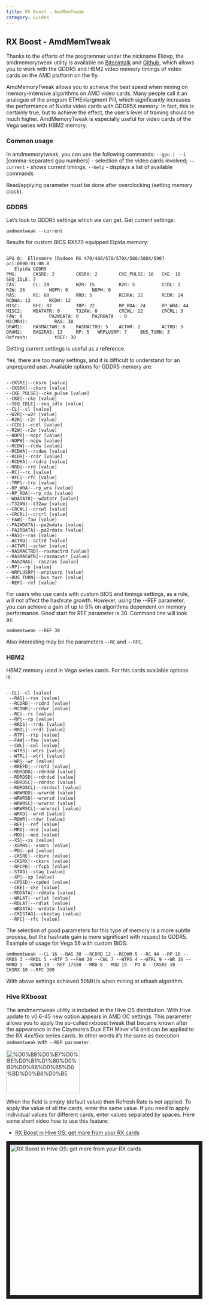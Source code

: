 ```yaml
---
title: RX Boost - AmdMemTweak
category: Guides
---
```


## RX Boost - AmdMemTweak
Thanks to the efforts of the programmer under the nickname Eliovp, the amdmemorytweak utility is available on [Bitcointalk](https://bitcointalk.org/index.php?topic=5123724.0) and [Github](https://github.com/Eliovp/amdmemorytweak), which allows you to work with the GDDR5 and HBM2 video memory timings of video cards on the AMD platform on the fly.

AmdMemoryTweak allows you to achieve the best speed when mining on memory-intensive algorithms on AMD video cards. Many people call it an analogue of the program ETHEnlargment Pill, which significantly increases the performance of Nvidia video cards with GDDR5X memory. In fact, this is certainly true, but to achieve the effect, the user’s level of training should be much higher. AmdMemoryTweak is especially useful for video cards of the Vega series with HBM2 memory.

### Common usage
In amdmemorytweak, you can use the following commands:
`--gpu | --i` [comma-separated gpu numbers] - selection of the video cards involved;
`--current` - shows current timings;
`--help` - displays a list of available commands

Read/applying parameter must be done after overclocking (setting memory clock).

###  GDDR5
Let’s look to GDDR5 settings which we can get.
Get current settings:

`amdmemtweak --current`

Results for custom BIOS RX570 equipped Elpida memory:
<pre><code>
GPU 0:  Ellesmere [Radeon RX 470/480/570/570X/580/580X/590]     pci:0000:01:00.0
   Elpida GDDR5
PMG:      CKSRE: 2        CKSRX: 2        CKE_PULSE: 10   CKE: 10         SEQ_IDLE: 7
CAS:      CL: 20          W2R: 15         R2R: 5          CCDL: 2         R2W: 26         NOPR: 0         NOPW: 0
RAS:      RC: 60          RRD: 5          RCDRA: 22       RCDR: 24        RCDWA: 13       RCDW: 12
MISC:     RFC: 97         TRP: 22         RP_RDA: 24      RP_WRA: 44
MISC2:    WDATATR: 0      T32AW: 0        CRCWL: 22       CRCRL: 3        FAW: 0          PA2WDATA: 0     PA2RDATA  : 0
M3(MR4):          RAS: 38
DRAM1:    RASMACTWR: 6    RASMACTRD: 5    ACTWR: 2        ACTRD: 3
DRAM2:    RAS2RAS: 13     RP: 5   WRPLUSRP: 7     BUS_TURN: 3
Refresh:          tREF: 30
</code></pre>
Getting current settings is useful as a reference.

Yes, there are too many settings, and it is difficult to understand for an unprepared user.
Available options for GDDR5 memory are:
<pre><code>
--CKSRE|--cksre [value]
--CKSRX|--cksrx [value]
--CKE_PULSE|--cke_pulse [value]
--CKE|--cke [value]
--SEQ_IDLE|--seq_idle [value]
--CL|--cl [value]
--W2R|--w2r [value]
--R2R|--r2r [value]
--CCDL|--ccdl [value]
--R2W|--r2w [value]
--NOPR|--nopr [value]
--NOPW|--nopw [value]
--RCDW|--rcdw [value]
--RCDWA|--rcdwa [value]
--RCDR|--rcdr [value]
--RCDRA|--rcdra [value]
--RRD|--rrd [value]
--RC|--rc [value]
--RFC|--rfc [value]
--TRP|--trp [value]
--RP_WRA|--rp_wra [value]
--RP_RDA|--rp_rda [value]
--WDATATR|--wdatatr [value]
--T32AW|--t32aw [value]
--CRCWL|--crcwl [value]
--CRCRL|--crcrl [value]
--FAW|--faw [value]
--PA2WDATA|--pa2wdata [value]
--PA2RDATA|--pa2rdata [value]
--RAS|--ras [value]
--ACTRD|--actrd [value]
--ACTWR|--actwr [value]
--RASMACTRD|--rasmactrd [value]
--RASMACWTR|--rasmacwtr [value]
--RAS2RAS|--ras2ras [value]
--RP|--rp [value]
--WRPLUSRP|--wrplusrp [value]
--BUS_TURN|--bus_turn [value]
--REF|--ref [value]
</code></pre>
For users who use cards with custom BIOS and timings settings, as a rule, will not affect the hashrate growth.
However, using the --REF parameter, you can achieve a gain of up to 5% on algorithms dependent on memory performance. Good start for REF parameter is 30.
Command line will look as:

`amdmemtweak --REF 30`

Also interesting may be the parameters `--RC` and `--RFC`.

### HBM2
HBM2 memory used in Vega series cards. For this cards available options is:
<pre><code>
--CL|--cl [value]
 --RAS|--ras [value]
 --RCDRD|--rcdrd [value]
 --RCDWR|--rcdwr [value]
 --RC|--rc [value]
 --RP|--rp [value]
 --RRDS|--rrds [value]
 --RRDL|--rrdl [value]
 --RTP|--rtp [value]
 --FAW|--faw [value]
 --CWL|--cwl [value]
 --WTRS|--wtrs [value]
 --WTRL|--wtrl [value]
 --WR|--wr [value]
 --RREFD|--rrefd [value]
 --RDRDDD|--rdrddd [value]
 --RDRDSD|--rdrdsd [value]
 --RDRDSC|--rdrdsc [value]
 --RDRDSCL|--rdrdscl [value]
 --WRWRDD|--wrwrdd [value]
 --WRWRSD|--wrwrsd [value]
 --WRWRSC|--wrwrsc [value]
 --WRWRSCL|--wrwrscl [value]
 --WRRD|--wrrd [value]
 --RDWR|--rdwr [value]
 --REF|--ref [value]
 --MRD|--mrd [value]
 --MOD|--mod [value]
 --XS|--xs [value]
 --XSMRS|--xsmrs [value]
 --PD|--pd [value]
 --CKSRE|--cksre [value]
 --CKSRX|--cksrx [value]
 --RFCPB|--rfcpb [value]
 --STAG|--stag [value]
 --XP|--xp [value]
 --CPDED|--cpded [value]
 --CKE|--cke [value]
 --RDDATA|--rddata [value]
 --WRLAT|--wrlat [value]
 --RDLAT|--rdlat [value]
 --WRDATA|--wrdata [value]
 --CKESTAG|--ckestag [value]
 --RFC|--rfc [value]
</code></pre>
The selection of good parameters for this type of memory is a more subtle process, but the hashrate gain is more significant with respect to GDDR5.
Example of usage for Vega 56 with custom BIOS:

`amdmemtweak --CL 16 --RAS 30 --RCDRD 12 --RCDWR 5 --RC 44 --RP 10 --RRDS 3 --RRDL 5 --RTP 5 --FAW 20 --CWL 7 --WTRS 4 --WTRL 9 --WR 16 --WRRD 1 --RDWR 19 --REF 17550 --MRD 8 --MOD 15 --PD 8 --CKSRE 10 --CKSRX 10 --RFC 300`

With above settings achieved 50MH/s when mining at ethash algorithm.

### Hive RXboost
The amdmemtweak utility is included in the Hive OS distribution. With Hive update to v0.6-45 new option appears in AMD OC settings. This parameter allows you to apply the so-called rxboost tweak that became known after the appearance in the Claymore’s Dual ETH Miner v14 and can be applied to the RX 4xx/5xx series cards. In other words it’s the same as execution `amdmemtweak` with `--REF parameter`.

<img src="https://forum.hiveos.farm/uploads/default/original/2X/d/dd4564ddc1ebfe5aee3530837c35220d4a099db8.png" alt="%D0%B8%D0%B7%D0%BE%D0%B1%D1%80%D0%B0%D0%B6%D0%B5%D0%BD%D0%B8%D0%B5" width="196" height="114">

When the field is empty (default value) then Refresh Rate is not applied. To apply the value of all the cards, enter the same value. If you need to apply individual values for different cards, enter values separated by spaces.
Here some short video how to use this feature:
- <a href="https://www.youtube.com/watch?v=0zJsU07Lgvc">RX Boost in Hive OS: get more from your RX cards</a>

<a href="http://www.youtube.com/watch?feature=player_embedded&v=0zJsU07Lgvc
" target="_blank"><img src="http://img.youtube.com/vi/0zJsU07Lgvc/0.jpg"
alt="RX Boost in Hive OS: get more from your RX cards" width="630" height="400" border="10" /></a>
